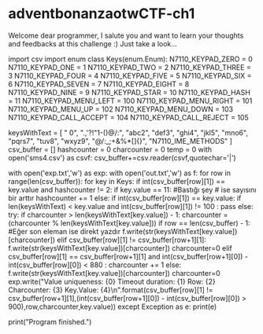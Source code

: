 # adventbonanzaotwCTF-ch1
Welcome dear programmer, I salute you and want to learn your thoughts and feedbacks at this challenge :) Just take a look...

import csv
import enum
class Keys(enum.Enum):
  N7110_KEYPAD_ZERO = 0
  N7110_KEYPAD_ONE = 1
  N7110_KEYPAD_TWO = 2
  N7110_KEYPAD_THREE = 3
  N7110_KEYPAD_FOUR = 4
  N7110_KEYPAD_FIVE = 5
  N7110_KEYPAD_SIX = 6
  N7110_KEYPAD_SEVEN = 7
  N7110_KEYPAD_EIGHT = 8
  N7110_KEYPAD_NINE = 9
  N7110_KEYPAD_STAR = 10
  N7110_KEYPAD_HASH = 11
  N7110_KEYPAD_MENU_LEFT = 100
  N7110_KEYPAD_MENU_RIGHT = 101
  N7110_KEYPAD_MENU_UP = 102
  N7110_KEYPAD_MENU_DOWN = 103
  N7110_KEYPAD_CALL_ACCEPT = 104
  N7110_KEYPAD_CALL_REJECT = 105

keysWithText = [
  " 0",
  ".,'?!\"1-()@/:",
  "abc2",
  "def3",
  "ghi4",
  "jkl5",
  "mno6",
  "pqrs7",
  "tuv8",
  "wxyz9",
  "@/:_;+&%*[]{}",
  "N7110_IME_METHODS"
]
csv_buffer = []
hashcounter = 0
charcounter = 0
temp = 0
with open('sms4.csv') as csvf:
    csv_buffer+=csv.reader(csvf,quotechar='|')

with open('exp.txt','w') as exp:
  with open('out.txt','w') as f:
    for row in range(len(csv_buffer)):
      for key in Keys:
        if int(csv_buffer[row][1]) == key.value and hashcounter != 2:
          if key.value == 11: #Bastığı şey # ise sayısını bir arttır
            hashcounter += 1
        else:
          if int(csv_buffer[row][1]) == key.value:
            if len(keysWithText) < key.value and int(csv_buffer[row][1]) != 100 :
              pass
            else:
              try:
                if charcounter > len(keysWithText[key.value]) - 1:
                  charcounter = (charcounter % len(keysWithText[key.value]))
                if row == len(csv_buffer) - 1: #Eğer son eleman ise direkt yazdır
                  f.write(str(keysWithText[key.value])[charcounter])
                elif csv_buffer[row][1] != csv_buffer[row+1][1]: 
                  f.write(str(keysWithText[key.value])[charcounter])
                  charcounter=0
                elif csv_buffer[row][1] == csv_buffer[row+1][1] and int(csv_buffer[row+1][0])   - int(csv_buffer[row][0]) < 880 : 
                  charcounter += 1
                else:
                  f.write(str(keysWithText[key.value])[charcounter])
                  charcounter=0
                exp.write("Value uniqueness: {0} Timeout duration: {1} Row: {2} Charcounter: {3} Key.Value: {4}\n".format(csv_buffer[row][1] != csv_buffer[row+1][1],(int(csv_buffer[row+1][0]) - int(csv_buffer[row][0]) > 900),row,charcounter,key.value))
              except Exception as e:
                print(e)
              
  print("Program finished.")
      
